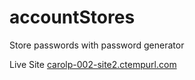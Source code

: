 # accountStores
Store passwords with password generator

Live Site 
[carolp-002-site2.ctempurl.com](http://carolp-002-site2.ctempurl.com/)
